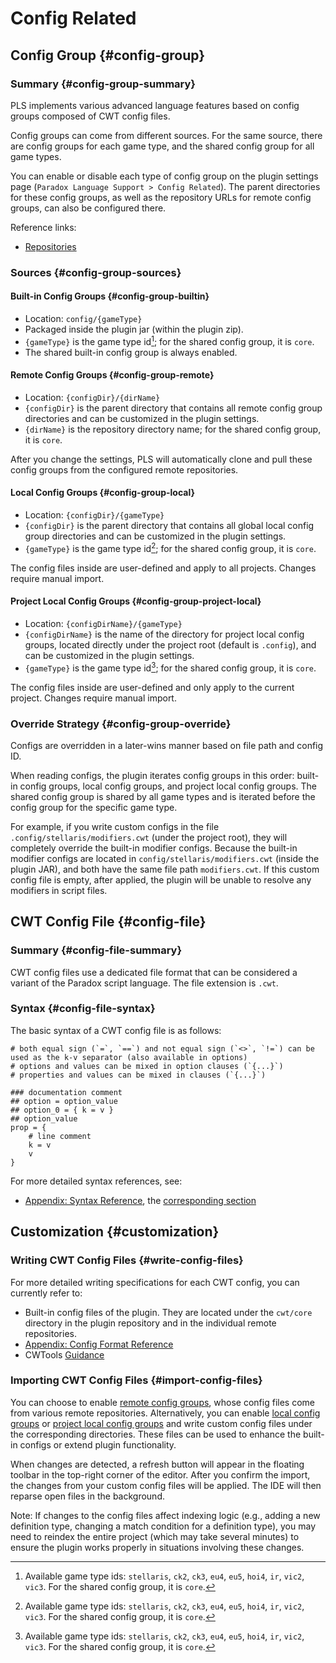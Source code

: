 # Config Related

<!-- TODO Manual improvement and polish -->

## Config Group {#config-group}

### Summary {#config-group-summary}

PLS implements various advanced language features based on config groups composed of CWT config files.

Config groups can come from different sources. For the same source, there are config groups for each game type, and the shared config group for all game types.

You can enable or disable each type of config group on the plugin settings page (`Paradox Language Support > Config Related`).
The parent directories for these config groups, as well as the repository URLs for remote config groups, can also be configured there.

Reference links:

- [Repositories](https://github.com/DragonKnightOfBreeze/Paradox-Language-Support/tree/master/cwt)

### Sources {#config-group-sources}

#### Built-in Config Groups {#config-group-builtin}

- Location: `config/{gameType}`
- Packaged inside the plugin jar (within the plugin zip).
- `{gameType}` is the game type id[^1]; for the shared config group, it is `core`.
- The shared built-in config group is always enabled.

#### Remote Config Groups {#config-group-remote}

- Location: `{configDir}/{dirName}`
- `{configDir}` is the parent directory that contains all remote config group directories and can be customized in the plugin settings.
- `{dirName}` is the repository directory name; for the shared config group, it is `core`.

After you change the settings, PLS will automatically clone and pull these config groups from the configured remote repositories.

#### Local Config Groups {#config-group-local}

- Location: `{configDir}/{gameType}`
- `{configDir}` is the parent directory that contains all global local config group directories and can be customized in the plugin settings.
- `{gameType}` is the game type id[^1]; for the shared config group, it is `core`.

The config files inside are user-defined and apply to all projects. Changes require manual import.

#### Project Local Config Groups {#config-group-project-local}

- Location: `{configDirName}/{gameType}`
- `{configDirName}` is the name of the directory for project local config groups, located directly under the project root (default is `.config`), and can be customized in the plugin settings.
- `{gameType}` is the game type id[^1]; for the shared config group, it is `core`.

The config files inside are user-defined and only apply to the current project. Changes require manual import.

### Override Strategy {#config-group-override}

Configs are overridden in a later-wins manner based on file path and config ID.

When reading configs, the plugin iterates config groups in this order: built-in config groups, local config groups, and project local config groups. The shared config group is shared by all game types and is iterated before the config group for the specific game type.

For example, if you write custom configs in the file `.config/stellaris/modifiers.cwt` (under the project root), they will completely override the built-in modifier configs.
Because the built-in modifier configs are located in `config/stellaris/modifiers.cwt` (inside the plugin JAR), and both have the same file path `modifiers.cwt`.
If this custom config file is empty, after applied, the plugin will be unable to resolve any modifiers in script files.

## CWT Config File {#config-file}

### Summary {#config-file-summary}

CWT config files use a dedicated file format that can be considered a variant of the Paradox script language. The file extension is `.cwt`.

### Syntax {#config-file-syntax}

The basic syntax of a CWT config file is as follows:

```cwt
# both equal sign (`=`, `==`) and not equal sign (`<>`, `!=`) can be used as the k-v separator (also available in options)
# options and values can be mixed in option clauses (`{...}`)
# properties and values can be mixed in clauses (`{...}`)

### documentation comment
## option = option_value
## option_0 = { k = v }
## option_value
prop = {
    # line comment
    k = v
    v
}
```

For more detailed syntax references, see:

- [Appendix: Syntax Reference](ref-syntax.md), the [corresponding section](ref-syntax.md#cwt)

## Customization {#customization}

### Writing CWT Config Files {#write-config-files}

For more detailed writing specifications for each CWT config, you can currently refer to:

- Built-in config files of the plugin. They are located under the `cwt/core` directory in the plugin repository and in the individual remote repositories.
- [Appendix: Config Format Reference](ref-config-format.md)
- CWTools [Guidance](https://github.com/DragonKnightOfBreeze/Paradox-Language-Support/blob/master/references/cwt/guidance.md)

### Importing CWT Config Files {#import-config-files}

You can choose to enable [remote config groups](#config-group-remote), whose config files come from various remote repositories.
Alternatively, you can enable [local config groups](#config-group-local) or [project local config groups](#config-group-project-local) and write custom config files under the corresponding directories.
These files can be used to enhance the built-in configs or extend plugin functionality.

When changes are detected, a refresh button will appear in the floating toolbar in the top-right corner of the editor.
After you confirm the import, the changes from your custom config files will be applied.
The IDE will then reparse open files in the background.

Note: If changes to the config files affect indexing logic (e.g., adding a new definition type, changing a match condition for a definition type), you may need to reindex the entire project (which may take several minutes) to ensure the plugin works properly in situations involving these changes.

[^1]: Available game type ids: `stellaris`, `ck2`, `ck3`, `eu4`, `eu5`, `hoi4`, `ir`, `vic2`, `vic3`. For the shared config group, it is `core`.
